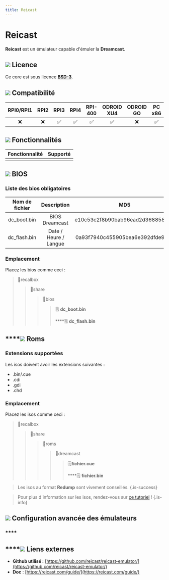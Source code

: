 ```yaml
---
title: Reicast
---
```


# Reicast

**Reicast** est un émulateur capable d'émuler la **Dreamcast**.

## ![](./gerald-g-parchment-background-or-border-5.svg) Licence

Ce core est sous licence [**BSD-3**](https://github.com/reicast/reicast-emulator/blob/alpha/LICENSE).

## ![](./compatibility.png) Compatibilité

| RPI0/RPI1 | RPI2 | RPI3 | RPI4 | RPI-400 | ODROID XU4 | ODROID GO | PC x86 | PC X86\_64 |
| :---: | :---: | :---: | :---: | :---: | :---: | :---: | :---: | :---: |
| ❌  | ❌  | ✅  | ✅  | ✅  | ✅  | ❌ | ✅  | ✅  |

## ![](./cogwheel-145804_640.png) Fonctionnalités

| Fonctionnalité | Supporté |
| :---: | :---: |
|  |  |

## ![](./tqfp32.svg) BIOS

### Liste des bios obligatoires

| Nom de fichier | Description | MD5 | Fourni |
| :---: | :---: | :---: | :---: |
| dc\_boot.bin | BIOS Dreamcast | e10c53c2f8b90bab96ead2d368858623 | ❌  |
| dc\_flash.bin | Date / Heure / Langue | 0a93f7940c455905bea6e392dfde92a4 | ❌  |

### **Emplacement**

Placez les bios comme ceci :

> 📁recalbox
>
> > 📁share
> >
> > > 📁bios
> > >
> > > > 🗒 **dc\_boot.bin**
> > > >
> > > > \*\*\*\*🗒 **dc\_flash.bin**

## \*\*\*\*![](./rom-30098_640.png) **Roms**

### **Extensions supportées**

Les isos doivent avoir les extensions suivantes :

* .bin/.cue
* .cdi
* .gdi
* .chd

### **Emplacement**

Placez les isos comme ceci : 

> 📁recalbox
>
> > 📁share
> >
> > > 📁roms
> > >
> > > > 📁dreamcast
> > > >
> > > > > 🗒**fichier.cue**
> > > > >
> > > > > \*\*\*\*🗒 **fichier.bin**


>Les isos au format **Redump** sont vivement conseillés.
{.is-success}


>Pour plus d'information sur les isos, rendez-vous sur [ce tutoriel](/fr/tutoriels/jeux/generalite/les-roms-et-les-isos) !
{.is-info}

## ![](./hammer-28636_640.png) Configuration avancée des émulateurs

### \*\*\*\*

## \*\*\*\*![](./kisspng-web-development-world-wide-web-computer-icons-webs-world-wide-web-icon-png-5ab05c24477216.4540070115215073642927.png) **Liens externes**

* **Github utilisé :** [https://github.com/reicast/reicast-emulator/](https://github.com/reicast/reicast-emulator/)
* **Doc** : [https://reicast.com/guide/](https://reicast.com/guide/)

